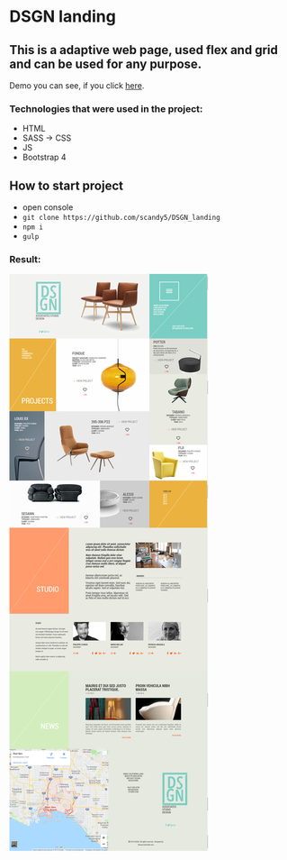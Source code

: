 # DSGN landing

## This is a adaptive web page, used flex and grid and can be used for any purpose.

Demo you can see, if you click [here].

### Technologies that were used in the project:
+ HTML
+ SASS -> CSS
+ JS
+ Bootstrap 4

## How to start project
 - open console 
 - `git clone https://github.com/scandy5/DSGN_landing`
 - `npm i`
 - `gulp` 
### Result:
![home](https://github.com/scandy5/DSGN_landing/blob/master/app/img/DSGN_.png)

[here]: https://scandy5.github.io/minus-nerves/app
